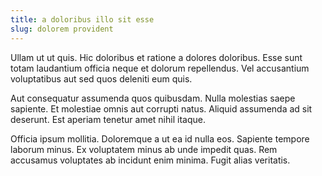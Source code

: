 ```yaml
---
title: a doloribus illo sit esse
slug: dolorem provident
---
```


Ullam ut ut quis. Hic doloribus et ratione a dolores doloribus. Esse sunt totam laudantium officia neque et dolorum repellendus. Vel accusantium voluptatibus aut sed quos deleniti eum quis.

Aut consequatur assumenda quos quibusdam. Nulla molestias saepe sapiente. Et molestiae omnis aut corrupti natus. Aliquid assumenda ad sit deserunt. Est aperiam tenetur amet nihil itaque.

Officia ipsum mollitia. Doloremque a ut ea id nulla eos. Sapiente tempore laborum minus. Ex voluptatem minus ab unde impedit quas. Rem accusamus voluptates ab incidunt enim minima. Fugit alias veritatis.
